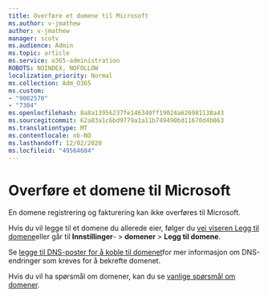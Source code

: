 ```yaml
---
title: Overføre et domene til Microsoft
ms.author: v-jmathew
author: v-jmathew
manager: scotv
ms.audience: Admin
ms.topic: article
ms.service: o365-administration
ROBOTS: NOINDEX, NOFOLLOW
localization_priority: Normal
ms.collection: Adm_O365
ms.custom:
- "9002570"
- "7304"
ms.openlocfilehash: 8a8a13956237fe146340ff19024a626981138a43
ms.sourcegitcommit: 62a83a1c6bd9779a1a11b749490bd11670d4b063
ms.translationtype: MT
ms.contentlocale: nb-NO
ms.lasthandoff: 12/02/2020
ms.locfileid: "49564684"
---
```

# <a name="transfer-a-domain-to-microsoft"></a>Overføre et domene til Microsoft

En domene registrering og fakturering kan ikke overføres til Microsoft.

Hvis du vil legge til et domene du allerede eier, følger du [vei viseren Legg til domene](https://admin.microsoft.com/Adminportal/Domains/Wizard)eller går til **Innstillinger**-  >  **domener**  >  **Legg til domene**.

Se [legge til DNS-poster for å koble til domenet](https://docs.microsoft.com/microsoft-365/admin/get-help-with-domains/create-dns-records-at-any-dns-hosting-provider)for mer informasjon om DNS-endringer som kreves for å bekrefte domenet.

Hvis du vil ha spørsmål om domener, kan du se [vanlige spørsmål om domener](https://docs.microsoft.com/microsoft-365/admin/setup/domains-faq).
